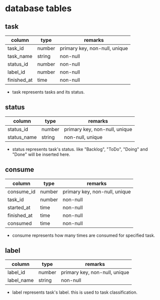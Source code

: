 
# database tables

## task

| column       | type   | remarks                       |
|--------------|--------|-------------------------------|
| task_id      | number | primary key, non-null, unique |
| task_name    | string | non-null                      |
| status_id     | number | non-null                      | 
| label_id     | number | non-null                      | 
| finished_at  | time   | non-null                      | 

* task represents tasks and its status.

## status

| column     | type   | remarks                       |
|------------|--------|-------------------------------|
| status_id   | number | primary key, non-null, unique |
| status_name | string | non-null, unique              |

* status represents task's status. like "Backlog", "ToDo", "Doing" and "Done" will be inserted here.

## consume

| column      | type   | remarks                       |
|-------------|--------|-------------------------------|
| consume_id  | number | primary key, non-null, unique |
| task_id     | number | non-null                      |
| started_at  | time   | non-null                      | 
| finished_at | time   | non-null                      | 
| consumed    | time   | non-null                      | 

* consume represents how many times are consumed for specified task.

## label

| column     | type   | remarks                       |
|------------|--------|-------------------------------|
| label_id   | number | primary key, non-null, unique |
| label_name | string | non-null                      |

* label represents task's label. this is used to task classification.

